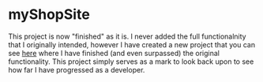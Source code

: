# myShopSite

This project is now "finished" as it is. I never added the full functionalnity that I originally intended, however I have created a new project that you can see [here](https://github.com/gmni-dev/Simple-Ecommerce-Frontend) where I have finished (and even surpassed) the original functionality. This project simply serves as a mark to look back upon to see how far I have progressed as a developer.
